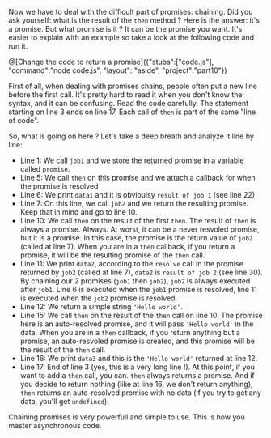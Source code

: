 Now we have to deal with the difficult part of promises: chaining. Did you ask yourself: what is the result of the `then` method ? Here is the answer: it's a promise. But what promise is it ? It can be the promise you want. It's easier to explain with an example so take a look at the following code and run it.

@[Change the code to return a promise]({"stubs":["code.js"], "command":"node code.js", "layout": "aside", "project":"part10"})

First of all, when dealing with promises chains, people often put a new line before the first call. It's pretty hard to read it when you don't know the syntax, and it can be confusing. Read the code carefully. The statement starting on line 3 ends on line 17. Each call of `then` is part of the same "line of code".

So, what is going on here ? Let's take a deep breath and analyze it line by line:

* Line 1: We call `job1` and we store the returned promise in a variable called `promise`.
* Line 5: We call `then` on this promise and we attach a callback for when the promise is resolved
* Line 6: We print `data1` and it is obvioulsy `result of job 1` (see line 22)
* Line 7: On this line, we call `job2` and we return the resulting promise. Keep that in mind and go to line 10.
* Line 10: We call `then` on the result of the first `then`. The result of `then` is always a promise. Always. At worst, it can be a never resvoled promise, but it is a promise. In this case, the promise is the return value of `job2` (called at line 7). When you are in a `then` callback, if you return a promise, it will be the resulting promise of the `then` call.
* Line 11: We print `data2`, according to the `resolve` call in the promise returned by `job2` (called at line 7), `data2` is `result of job 2` (see line 30). By chaining our 2 promises (`job1` then `job2`), `job2` is always executed after `job1`. Line 6 is executed when the `job1` promise is resolved, line 11 is executed when the `job2` promise is resolved.
* Line 12: We return a simple string `'Hello world'`.
* Line 15: We call `then` on the result of the `then` call on line 10. The promise here is an auto-resolved promise, and it will pass `'Hello world'` in the data. When you are in a `then` callback, if you return anything but a promise, an auto-resvoled promise is created, and this promise will be the result of the `then` call.
* Line 16: We print `data3` and this is the `'Hello world'` returned at line 12.
* Line 17: End of line 3 (yes, this is a very long line !). At this point, if you want to add a `then` call, you can. `then` always returns a promise. And if you decide to return nothing (like at line 16, we don't return anything), `then` returns an auto-resolved promise with no data (if you try to get any data, you'll get `undefined`).

Chaining promises is very powerfull and simple to use. This is how you master asynchronous code.
